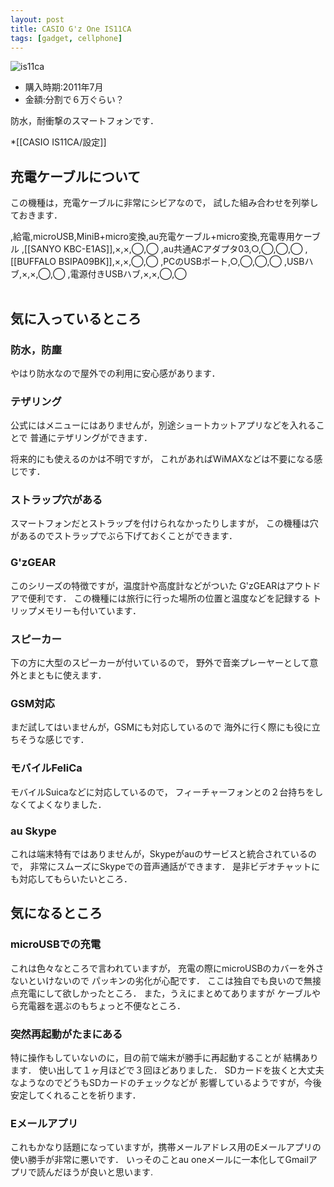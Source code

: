 ```yaml
---
layout: post
title: CASIO G'z One IS11CA
tags: [gadget, cellphone]
---
```


![is11ca](http://k-tai.casio.jp/products/is11ca/image/ind_img03.jpg)

* 購入時期:2011年7月
* 金額:分割で６万ぐらい？

防水，耐衝撃のスマートフォンです．

*[[CASIO IS11CA/設定]]

## 充電ケーブルについて
この機種は，充電ケーブルに非常にシビアなので，
試した組み合わせを列挙しておきます．

<table>
,給電,microUSB,MiniB+micro変換,au充電ケーブル+micro変換,充電専用ケーブル
,[[SANYO KBC-E1AS]],×,×,◯,◯
,au共通ACアダプタ03,○,◯,◯,◯
,[[BUFFALO BSIPA09BK]],×,×,◯,◯
,PCのUSBポート,○,◯,◯,◯
,USBハブ,×,×,◯,◯
,電源付きUSBハブ,×,×,◯,◯
</table>

## 気に入っているところ
### 防水，防塵
やはり防水なので屋外での利用に安心感があります．
### テザリング
公式にはメニューにはありませんが，別途ショートカットアプリなどを入れることで
普通にテザリングができます．

将来的にも使えるのかは不明ですが，
これがあればWiMAXなどは不要になる感じです．
### ストラップ穴がある
スマートフォンだとストラップを付けられなかったりしますが，
この機種は穴があるのでストラップでぶら下げておくことができます．
### G'zGEAR
このシリーズの特徴ですが，温度計や高度計などがついた
G'zGEARはアウトドアで便利です．
この機種には旅行に行った場所の位置と温度などを記録する
トリップメモリーも付いています．
### スピーカー
下の方に大型のスピーカーが付いているので，
野外で音楽プレーヤーとして意外とまともに使えます．
### GSM対応
まだ試してはいませんが，GSMにも対応しているので
海外に行く際にも役に立ちそうな感じです．
### モバイルFeliCa
モバイルSuicaなどに対応しているので，
フィーチャーフォンとの２台持ちをしなくてよくなりました．
### au Skype
これは端末特有ではありませんが，Skypeがauのサービスと統合されているので，
非常にスムーズにSkypeでの音声通話ができます．
是非ビデオチャットにも対応してもらいたいところ．

## 気になるところ
### microUSBでの充電
これは色々なところで言われていますが，
充電の際にmicroUSBのカバーを外さないといけないので
パッキンの劣化が心配です．
ここは独自でも良いので無接点充電にして欲しかったところ．
また，うえにまとめてありますが
ケーブルやら充電器を選ぶのもちょっと不便なところ．
### 突然再起動がたまにある
特に操作もしていないのに，目の前で端末が勝手に再起動することが
結構あります．
使い出して１ヶ月ほどで３回ほどありました．
SDカードを抜くと大丈夫なようなのでどうもSDカードのチェックなどが
影響しているようですが，今後安定してくれることを祈ります．
### Eメールアプリ
これもかなり話題になっていますが，携帯メールアドレス用のEメールアプリの
使い勝手が非常に悪いです．
いっそのことau oneメールに一本化してGmailアプリで読んだほうが良いと思います.
